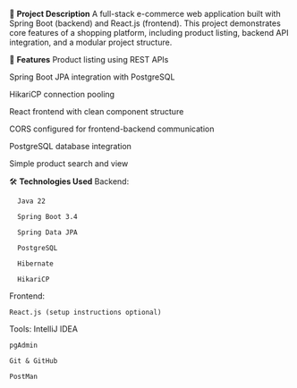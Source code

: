 📝 **Project Description**
  A full-stack e-commerce web application built with Spring Boot (backend) and React.js (frontend). This project demonstrates core features of a shopping platform, including product listing, backend API integration, and a modular project structure.

🚀 **Features**
  Product listing using REST APIs
  
  Spring Boot JPA integration with PostgreSQL
  
  HikariCP connection pooling
  
  React frontend with clean component structure
  
  CORS configured for frontend-backend communication
  
  PostgreSQL database integration
  
  Simple product search and view

🛠️ **Technologies Used**
    Backend:
    
      Java 22
  
      Spring Boot 3.4
  
      Spring Data JPA
  
      PostgreSQL
  
      Hibernate
  
      HikariCP
  
 Frontend:
  
    React.js (setup instructions optional)
  
  Tools: 
    IntelliJ IDEA
  
    pgAdmin
  
    Git & GitHub

    PostMan

